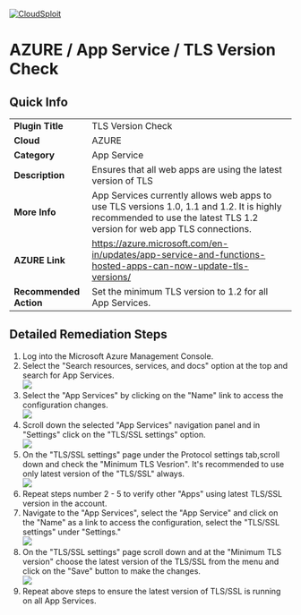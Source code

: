 [![CloudSploit](https://cloudsploit.com/img/logo-new-big-text-100.png "CloudSploit")](https://cloudsploit.com)

# AZURE / App Service / TLS Version Check

## Quick Info

| | |
|-|-|
| **Plugin Title** | TLS Version Check |
| **Cloud** | AZURE |
| **Category** | App Service |
| **Description** | Ensures that all web apps are using the latest version of TLS |
| **More Info** | App Services currently allows web apps to use TLS versions 1.0, 1.1 and 1.2. It is highly recommended to use the latest TLS 1.2 version for web app TLS connections. |
| **AZURE Link** | https://azure.microsoft.com/en-in/updates/app-service-and-functions-hosted-apps-can-now-update-tls-versions/ |
| **Recommended Action** | Set the minimum TLS version to 1.2 for all App Services. |

## Detailed Remediation Steps

1. Log into the Microsoft Azure Management Console.
2. Select the "Search resources, services, and docs" option at the top and search for App Services. </br> <img src="/resources/azure/appservice/tls-version-check/step2.png"/>
3. Select the "App Services" by clicking on the "Name" link to access the configuration changes.</br> <img src="/resources/azure/appservice/tls-version-check/step3.png"/>
4. Scroll down the selected "App Services" navigation panel and in "Settings" click on the "TLS/SSL settings" option.</br> <img src="/resources/azure/appservice/tls-version-check/step4.png"/>    
5. On the "TLS/SSL settings" page under the Protocol settings tab,scroll down and check the "Minimum TLS Vesrion". It's recommended to use only latest version of the "TLS/SSL" always.</br> <img src="/resources/azure/appservice/tls-version-check/step5.png"/>    
6. Repeat steps number 2 - 5 to verify other "Apps" using latest TLS/SSL version in the account.</br>    
7. Navigate to the "App Services", select the "App Service" and click on the "Name" as a link to access the configuration, select the "TLS/SSL settings" under "Settings."</br> <img src="/resources/azure/appservice/tls-version-check/step7.png"/>    
8. On the "TLS/SSL settings" page scroll down and at the "Minimum TLS version" choose the latest version of the TLS/SSL from the menu and click on the "Save" button to make the changes.</br> <img src="/resources/azure/appservice/tls-version-check/step8.png"/>    
9. Repeat above steps to ensure the latest version of TLS/SSL is running on all App Services. </br>
